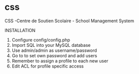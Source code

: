 # css
CSS -Centre de Soutien Scolaire - School Management System

INSTALLATION
1. Configure config/config.php
2. Import SQL into your MySQL database
3. Use admin/admin as username/password
4. Go to <Configurations> to set own password and add users
5. Remember to assign a profile to each new user
6. Edit ACL for profile specific access
